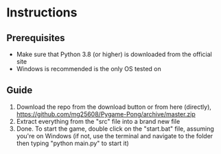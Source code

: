 # Instructions
## Prerequisites
* Make sure that Python 3.8 (or higher) is downloaded from the official site
* Windows is recommended is the only OS tested on

## Guide
1) Download the repo from the download button or from here (directly), https://github.com/mg25608/Pygame-Pong/archive/master.zip
2) Extract everything from the "src" file into a brand new file
3) Done. To start the game, double click on the "start.bat" file, assuming you're on Windows (if not, use the terminal and navigate to the folder then typing "python main.py" to start it)
